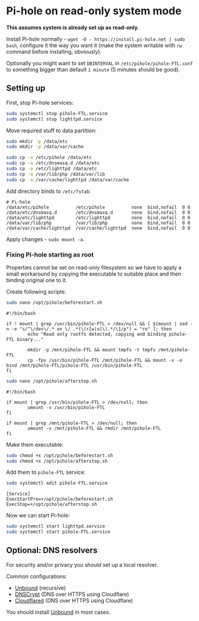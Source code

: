# Pi-hole on read-only system mode

**This assumes system is already set up as read-only.**

Install Pi-hole normally - `wget -O - https://install.pi-hole.net | sudo bash`, configure it the way you want it (make the system writable with `rw` command before installing, obviously).

Optionally you might want to set `DBINTERVAL` in `/etc/pihole/pihole-FTL.conf` to something bigger than default `1 minute` (5 minutes should be good).

## Setting up

First, stop Pi-hole services:
```bash
sudo systemctl stop pihole-FTL.service
sudo systemctl stop lighttpd.service
```

Move required stuff to data partition:
```bash
sudo mkdir -p /data/etc
sudo mkdir -p /data/var/cache

sudo cp -a /etc/pihole /data/etc
sudo cp -a /etc/dnsmasq.d /data/etc
sudo cp -a /etc/lighttpd /data/etc
sudo cp -a /var/lib/php /data/var/lib
sudo cp -a /var/cache/lighttpd /data/var/cache
```

Add directory binds to `/etc/fstab`:
```
# Pi-hole
/data/etc/pihole          /etc/pihole          none  bind,nofail  0 0
/data/etc/dnsmasq.d       /etc/dnsmasq.d       none  bind,nofail  0 0
/data/etc/lighttpd        /etc/lighttpd        none  bind,nofail  0 0
/data/var/lib/php         /var/lib/php         none  bind,nofail  0 0
/data/var/cache/lighttpd  /var/cache/lighttpd  none  bind,nofail  0 0
```

Apply changes - `sudo mount -a`.

### Fixing Pi-hole starting as root

Properties cannot be set on read-only filesystem so we have to apply a small workaround by copying the executable to suitable place and then binding original one to it.

Create following scripts:

```bash
sudo nano /opt/pihole/beforestart.sh
```
```
#!/bin/bash

if ! mount | grep /usr/bin/pihole-FTL > /dev/null && [ $(mount | sed -n -e "s/^\/dev\/.* on \/ .*(\(r[w|o]\).*/\1/p") = "ro" ]; then
        echo "Read only rootfs detected, copying and binding pihole-FTL binary..."

        mkdir -p /mnt/pihole-FTL && mount tmpfs -t tmpfs /mnt/pihole-FTL
        cp -fpv /usr/bin/pihole-FTL /mnt/pihole-FTL && mount -v -o bind /mnt/pihole-FTL/pihole-FTL /usr/bin/pihole-FTL
fi
```

```bash
sudo nano /opt/pihole/afterstop.sh
```
```
#!/bin/bash

if mount | grep /usr/bin/pihole-FTL > /dev/null; then
        umount -v /usr/bin/pihole-FTL
fi

if mount | grep /mnt/pihole-FTL > /dev/null; then
        umount -v /mnt/pihole-FTL && rmdir /mnt/pihole-FTL
fi
```

Make them executable:
```bash
sudo chmod +x /opt/pihole/beforestart.sh
sudo chmod +x /opt/pihole/afterstop.sh
```

Add them to `pihole-FTL` service:

```bash
sudo systemctl edit pihole-FTL.service
```
```
[Service]
ExecStartPre=+/opt/pihole/beforestart.sh
ExecStop=+/opt/pihole/afterstop.sh
```

Now we can start Pi-hole:
```bash
sudo systemctl start lighttpd.service
sudo systemctl start pihole-FTL.service
```

## Optional: DNS resolvers

For security and/or privacy you should set up a local resolver.

Common configurations:
- [Unbound](/02-1%20Unbound.md) (recursive)
- [DNSCrypt](/02-2%20DNSCrypt.md) (DNS over HTTPS using Cloudflare)
- [Cloudflared](/02-3%20Cloudflared.md) (DNS over HTTPS using Cloudflare)

You should install [Unbound](/02-1%20Unbound.md) in most cases.
